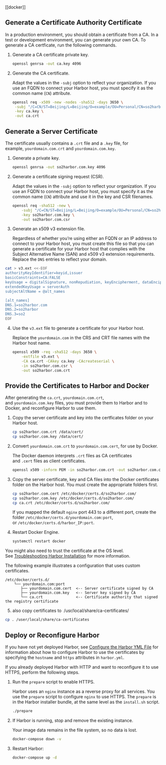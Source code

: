  [[docker]]
 ## Generate a Certificate Authority Certificate

In a production environment, you should obtain a certificate from a CA. In a test or development environment, you can generate your own CA. To generate a CA certficate, run the following commands.

1.  Generate a CA certificate private key.
    
    ```sh
    openssl genrsa -out ca.key 4096
    ```
    
2.  Generate the CA certificate.
    
    Adapt the values in the `-subj` option to reflect your organization. If you use an FQDN to connect your Harbor host, you must specify it as the common name (`CN`) attribute.
    
    ```sh
    openssl req -x509 -new -nodes -sha512 -days 3650 \
     -subj "/C=CN/ST=Beijing/L=Beijing/O=example/OU=Personal/CN=so2harbor.com" \
     -key ca.key \
     -out ca.crt
    ```
    

## Generate a Server Certificate

The certificate usually contains a `.crt` file and a `.key` file, for example, `yourdomain.com.crt` and `yourdomain.com.key`.

1.  Generate a private key.
    
    ```sh
    openssl genrsa -out so2harbor.com.key 4096
    ```
    
2.  Generate a certificate signing request (CSR).
    
    Adapt the values in the `-subj` option to reflect your organization. If you use an FQDN to connect your Harbor host, you must specify it as the common name (`CN`) attribute and use it in the key and CSR filenames.
    
    ```sh
    openssl req -sha512 -new \
        -subj "/C=CN/ST=Beijing/L=Beijing/O=example/OU=Personal/CN=so2harbor.com" \
        -key so2harbor.com.key \
        -out so2harbor.com.csr
    ```
    
3.  Generate an x509 v3 extension file.
    
    Regardless of whether you’re using either an FQDN or an IP address to connect to your Harbor host, you must create this file so that you can generate a certificate for your Harbor host that complies with the Subject Alternative Name (SAN) and x509 v3 extension requirements. Replace the `DNS` entries to reflect your domain.
 ```sh
cat > v3.ext <<-EOF
authorityKeyIdentifier=keyid,issuer
basicConstraints=CA:FALSE
keyUsage = digitalSignature, nonRepudiation, keyEncipherment, dataEncipherment
extendedKeyUsage = serverAuth
subjectAltName = @alt_names

[alt_names]
DNS.1=so2harbor.com
DNS.2=so2harbor
DNS.3=so2
EOF
```

4.  Use the `v3.ext` file to generate a certificate for your Harbor host.
    
    Replace the `yourdomain.com` in the CRS and CRT file names with the Harbor host name.
    
    ```sh
    openssl x509 -req -sha512 -days 3650 \
        -extfile v3.ext \
        -CA ca.crt -CAkey ca.key -CAcreateserial \
        -in so2harbor.com.csr \
        -out so2harbor.com.crt
    ```

## Provide the Certificates to Harbor and Docker

After generating the `ca.crt`, `yourdomain.com.crt`, and `yourdomain.com.key` files, you must provide them to Harbor and to Docker, and reconfigure Harbor to use them.

1.  Copy the server certificate and key into the certficates folder on your Harbor host.
    
    ```sh
    cp so2harbor.com.crt /data/cert/
    cp so2harbor.com.key /data/cert/
    ```
    
2.  Convert `yourdomain.com.crt` to `yourdomain.com.cert`, for use by Docker.
    
    The Docker daemon interprets `.crt` files as CA certificates and `.cert` files as client certificates.
    
    ```sh
    openssl x509 -inform PEM -in so2harbor.com.crt -out so2harbor.com.cert
    ```
    
3.  Copy the server certificate, key and CA files into the Docker certificates folder on the Harbor host. You must create the appropriate folders first.
    
    ```sh
    cp so2harbor.com.cert /etc/docker/certs.d/so2harbor.com/
    cp so2harbor.com.key /etc/docker/certs.d/so2harbor.com/
    cp ca.crt /etc/docker/certs.d/so2harbor.com/
    ```
    
    If you mapped the default `nginx` port 443 to a different port, create the folder `/etc/docker/certs.d/yourdomain.com:port`, or `/etc/docker/certs.d/harbor_IP:port`.
    
4.  Restart Docker Engine.
    
    ```sh
    systemctl restart docker
    ```
    

You might also need to trust the certificate at the OS level. See [Troubleshooting Harbor Installation](https://goharbor.io/docs/2.5.0/install-config/troubleshoot-installation/#https) for more information.

The following example illustrates a configuration that uses custom certificates.

```fallback
/etc/docker/certs.d/
    └── yourdomain.com:port
       ├── yourdomain.com.cert  <-- Server certificate signed by CA
       ├── yourdomain.com.key   <-- Server key signed by CA
       └── ca.crt               <-- Certificate authority that signed the registry certificate
```

5. also copy certificates to  /usr/local/share/ca-certificates/ 
```bash
cp . /user/local/share/ca-certificates
```

## Deploy or Reconfigure Harbor

If you have not yet deployed Harbor, see [Configure the Harbor YML File](https://goharbor.io/docs/2.5.0/install-config/configure-yml-file/) for information about how to configure Harbor to use the certificates by specifying the `hostname` and `https` attributes in `harbor.yml`.

If you already deployed Harbor with HTTP and want to reconfigure it to use HTTPS, perform the following steps.

1.  Run the `prepare` script to enable HTTPS.
    
    Harbor uses an `nginx` instance as a reverse proxy for all services. You use the `prepare` script to configure `nginx` to use HTTPS. The `prepare` is in the Harbor installer bundle, at the same level as the `install.sh` script.
    
    ```sh
    ./prepare
    ```
    
2.  If Harbor is running, stop and remove the existing instance.
    
    Your image data remains in the file system, so no data is lost.
    
    ```sh
    docker-compose down -v
    ```
    
3.  Restart Harbor:
    
    ```sh
    docker-compose up -d
    ```